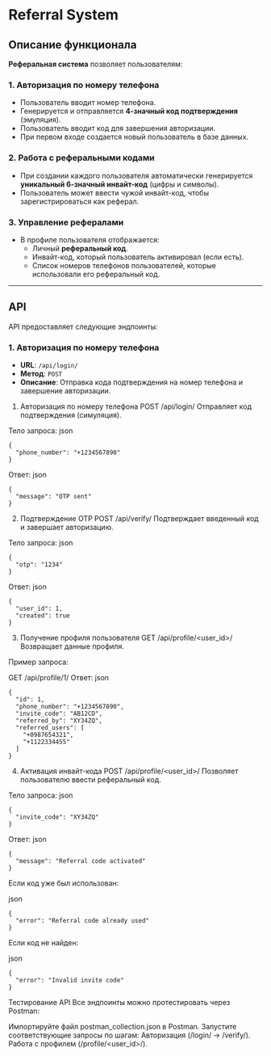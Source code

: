 # Referral System

## Описание функционала

**Реферальная система** позволяет пользователям:

### 1. Авторизация по номеру телефона
- Пользователь вводит номер телефона.
- Генерируется и отправляется **4-значный код подтверждения** (эмуляция).
- Пользователь вводит код для завершения авторизации.
- При первом входе создается новый пользователь в базе данных.

### 2. Работа с реферальными кодами
- При создании каждого пользователя автоматически генерируется **уникальный 6-значный инвайт-код** (цифры и символы).
- Пользователь может ввести чужой инвайт-код, чтобы зарегистрироваться как реферал.

### 3. Управление рефералами
- В профиле пользователя отображается:
  - Личный **реферальный код**.
  - Инвайт-код, который пользователь активировал (если есть).
  - Список номеров телефонов пользователей, которые использовали его реферальный код.

---

## API

API предоставляет следующие эндпоинты:

### 1. **Авторизация по номеру телефона**
- **URL**: `/api/login/`
- **Метод**: `POST`
- **Описание**: Отправка кода подтверждения на номер телефона и завершение авторизации.

1. Авторизация по номеру телефона
POST /api/login/
Отправляет код подтверждения (симуляция).

Тело запроса:
json
```
{
  "phone_number": "+1234567890"
}
```
Ответ:
json
```
{
  "message": "OTP sent"
}
```
2. Подтверждение OTP
POST /api/verify/
Подтверждает введенный код и завершает авторизацию.

Тело запроса:
json
```
{
  "otp": "1234"
}
```
Ответ:
json
```
{
  "user_id": 1,
  "created": true
}
```
3. Получение профиля пользователя
GET /api/profile/<user_id>/
Возвращает данные профиля.

Пример запроса:


GET /api/profile/1/
Ответ:
json
```
{
  "id": 1,
  "phone_number": "+1234567890",
  "invite_code": "AB12CD",
  "referred_by": "XY34ZQ",
  "referred_users": [
    "+0987654321",
    "+1122334455"
  ]
}
```
4. Активация инвайт-кода
POST /api/profile/<user_id>/
Позволяет пользователю ввести реферальный код.

Тело запроса:
json
```
{
  "invite_code": "XY34ZQ"
}
```
Ответ:
json
```
{
  "message": "Referral code activated"
}
```
Если код уже был использован:

json
```
{
  "error": "Referral code already used"
}
```
Если код не найден:

json
```
{
  "error": "Invalid invite code"
}
```
Тестирование API
Все эндпоинты можно протестировать через Postman:

Импортируйте файл postman_collection.json в Postman.
Запустите соответствующие запросы по шагам:
Авторизация (/login/ → /verify/).
Работа с профилем (/profile/<user_id>/).
